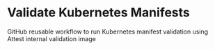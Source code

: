 # Validate Kubernetes Manifests

GitHub reusable workflow to run Kubernetes manifest validation using Attest internal validation image
